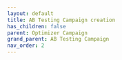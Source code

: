 ```yaml
---
layout: default
title: AB Testing Campaign creation
has_children: false
parent: Optimizer Campaign
grand_parent: AB Testing Campaign
nav_order: 2
---
```

